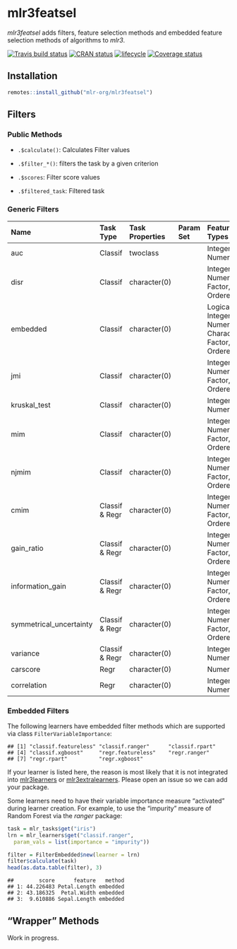 
# mlr3featsel

*mlr3featsel* adds filters, feature selection methods and embedded
feature selection methods of algorithms to *mlr3*.

[![Travis build
status](https://travis-ci.org/mlr-org/mlr3featsel.svg?branch=master)](https://travis-ci.org/mlr-org/mlr3featsel)
[![CRAN
status](https://www.r-pkg.org/badges/version/mlr3featsel)](https://cran.r-project.org/package=mlr3featsel)
[![lifecycle](https://img.shields.io/badge/lifecycle-experimental-orange.svg)](https://www.tidyverse.org/lifecycle/#experimental)
[![Coverage
status](https://codecov.io/gh/mlr-org/mlr3featsel/branch/master/graph/badge.svg)](https://codecov.io/github/mlr-org/mlr3featsel?branch=master)

## Installation

``` r
remotes::install_github("mlr-org/mlr3featsel")
```

## Filters

### Public Methods

  - `.$calculate()`: Calculates Filter values

  - `.$filter_*()`: filters the task by a given criterion

  - `.$scores`: Filter score values

  - `.$filtered_task`: Filtered task

### Generic Filters

| Name                     | Task Type      | Task Properties | Param Set     | Feature Types                                         | Package         |
| :----------------------- | :------------- | :-------------- | :------------ | :---------------------------------------------------- | :-------------- |
| auc                      | Classif        | twoclass        | <environment> | Integer, Numeric                                      | *Metrics*       |
| disr                     | Classif        | character(0)    | <environment> | Integer, Numeric, Factor, Ordered                     | *praznik*       |
| embedded                 | Classif        | character(0)    | <environment> | Logical, Integer, Numeric, Character, Factor, Ordered | *rpart*         |
| jmi                      | Classif        | character(0)    | <environment> | Integer, Numeric, Factor, Ordered                     | *praznik*       |
| kruskal\_test            | Classif        | character(0)    | <environment> | Integer, Numeric                                      | *stats*         |
| mim                      | Classif        | character(0)    | <environment> | Integer, Numeric, Factor, Ordered                     | *praznik*       |
| njmim                    | Classif        | character(0)    | <environment> | Integer, Numeric, Factor, Ordered                     | *praznik*       |
| cmim                     | Classif & Regr | character(0)    | <environment> | Integer, Numeric, Factor, Ordered                     | *praznik*       |
| gain\_ratio              | Classif & Regr | character(0)    | <environment> | Integer, Numeric, Factor, Ordered                     | *FSelectorRcpp* |
| information\_gain        | Classif & Regr | character(0)    | <environment> | Integer, Numeric, Factor, Ordered                     | *FSelectorRcpp* |
| symmetrical\_uncertainty | Classif & Regr | character(0)    | <environment> | Integer, Numeric, Factor, Ordered                     | *FSelectorRcpp* |
| variance                 | Classif & Regr | character(0)    | <environment> | Integer, Numeric                                      | *stats*         |
| carscore                 | Regr           | character(0)    | <environment> | Numeric                                               | *care*          |
| correlation              | Regr           | character(0)    | <environment> | Integer, Numeric                                      | *stats*         |

### Embedded Filters

The following learners have embedded filter methods which are supported
via class `FilterVariableImportance`:

    ## [1] "classif.featureless" "classif.ranger"      "classif.rpart"      
    ## [4] "classif.xgboost"     "regr.featureless"    "regr.ranger"        
    ## [7] "regr.rpart"          "regr.xgboost"

If your learner is listed here, the reason is most likely that it is not
integrated into [mlr3learners](https://github.com/mlr-org/mlr3learners)
or [mlr3extralearners](https://github.com/mlr-org/mlr3extralearners).
Please open an issue so we can add your package.

Some learners need to have their variable importance measure “activated”
during learner creation. For example, to use the “impurity” measure of
Random Forest via the *ranger* package:

``` r
task = mlr_tasks$get("iris")
lrn = mlr_learners$get("classif.ranger",
  param_vals = list(importance = "impurity"))

filter = FilterEmbedded$new(learner = lrn)
filter$calculate(task)
head(as.data.table(filter), 3)
```

    ##        score      feature   method
    ## 1: 44.226483 Petal.Length embedded
    ## 2: 43.186325  Petal.Width embedded
    ## 3:  9.610886 Sepal.Length embedded

## “Wrapper” Methods

Work in progress.
